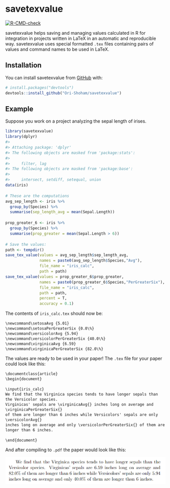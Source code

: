 
<!-- README.md is generated from README.Rmd. Please edit that file -->

# savetexvalue

<!-- badges: start -->

[![R-CMD-check](https://github.com/Ori-Shoham/savetolyx/actions/workflows/R-CMD-check.yaml/badge.svg)](https://github.com/Ori-Shoham/savetolyx/actions/workflows/R-CMD-check.yaml)
<!-- badges: end -->

savetexvalue helps saving and managing values calculated in R for
integration in projects written in LaTeX in an automatic and
reproducible way. savetexvalue uses special formatted `.tex` files
containing pairs of values and command names to be used in LaTeX.

## Installation

You can install savetexvalue from [GitHub](https://github.com/) with:

``` r
# install.packages("devtools")
devtools::install_github("Ori-Shoham/savetexvalue")
```

## Example

Suppose you work on a project analyzing the sepal length of irises.

``` r
library(savetexvalue)
library(dplyr)
#> 
#> Attaching package: 'dplyr'
#> The following objects are masked from 'package:stats':
#> 
#>     filter, lag
#> The following objects are masked from 'package:base':
#> 
#>     intersect, setdiff, setequal, union
data(iris)

# These are the computations
avg_sep_length <- iris %>% 
  group_by(Species) %>% 
  summarise(sep_length_avg = mean(Sepal.Length))

prop_greater_6 <- iris %>% 
  group_by(Species) %>% 
  summarise(prop_greater = mean(Sepal.Length > 6))

# Save the values:
path <- tempdir()
save_tex_value(values = avg_sep_length$sep_length_avg,
               names = paste0(avg_sep_length$Species,"Avg"),
               file_name = "iris_calc",
               path = path)
save_tex_value(values = prop_greater_6$prop_greater,
               names = paste0(prop_greater_6$Species,"PerGreaterSix"),
               file_name = "iris_calc",
               path = path,
               percent = T,
               accuracy = 0.1)
```

The contents of `iris_calc.tex` should now be:

    \newcommand\setosaAvg {5.01}
    \newcommand\setosaPerGreaterSix {0.0\%}
    \newcommand\versicolorAvg {5.94}
    \newcommand\versicolorPerGreaterSix {40.0\%}
    \newcommand\virginicaAvg {6.59}
    \newcommand\virginicaPerGreaterSix {82.0\%}

The values are ready to be used in your paper! The `.tex` file for your
paper could look like this:

    \documentclass{article}
    \begin{document}

    \input{iris_calc}
    We find that the Virginica species tends to have longer sepals than the Versicolor species.
    Virginicas' sepals are \virginicaAvg{} inches long on average and \virginicaPerGreaterSix{}
    of them are longer than 6 inches while Versicolors' sepals are only \versicolorAvg{}
    inches long on average and only \versicolorPerGreaterSix{} of them are longer than 6 inches.

    \end{document}

And after compiling to `.pdf` the paper would look like this:

![screenshot](man/figures/README-example.PNG)
